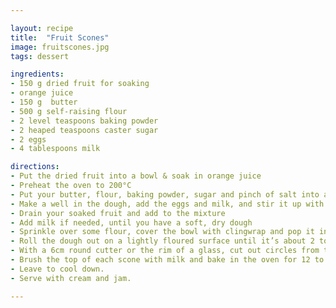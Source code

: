 ```yaml
---

layout: recipe
title:  "Fruit Scones"
image: fruitscones.jpg
tags: dessert

ingredients:
- 150 g dried fruit for soaking
- orange juice
- 150 g  butter
- 500 g self-raising flour
- 2 level teaspoons baking powder
- 2 heaped teaspoons caster sugar
- 2 eggs
- 4 tablespoons milk

directions:
- Put the dried fruit into a bowl & soak in orange juice
- Preheat the oven to 200°C
- Put your butter, flour, baking powder, sugar and pinch of salt into a mixing bowl and make dough
- Make a well in the dough, add the eggs and milk, and stir it up with a spatula.
- Drain your soaked fruit and add to the mixture
- Add milk if needed, until you have a soft, dry dough
- Sprinkle over some flour, cover the bowl with clingwrap and pop it into the fridge for 15 minutes.
- Roll the dough out on a lightly floured surface until it’s about 2 to 3cm thick
- With a 6cm round cutter or the rim of a glass, cut out circles from the dough and place them upside down on a baking sheet
- Brush the top of each scone with milk and bake in the oven for 12 to 15 minutes, or until risen and golden.
- Leave to cool down.
- Serve with cream and jam.

---
```

